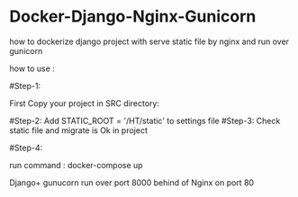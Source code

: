 # Docker-Django-Nginx-Gunicorn
how to dockerize django project with serve static file by nginx and run over gunicorn



how to use :

#Step-1:

First Copy your project in SRC directory:

#Step-2:
Add STATIC_ROOT = '/HT/static'  to settings file
#Step-3:
Check static file and migrate is Ok in project

#Step-4:

run command :  docker-compose up

Django+ gunucorn run over port 8000 behind of Nginx on port 80
